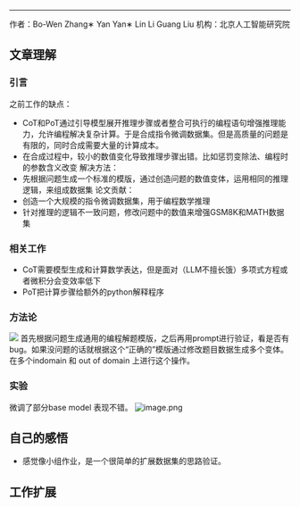 


***
作者：Bo-Wen Zhang∗ Yan Yan∗ Lin Li Guang Liu
机构：北京人工智能研究院

## 文章理解
### 引言
之前工作的缺点：
+ CoT和PoT通过引导模型展开推理步骤或者整合可执行的编程语句增强推理能力，允许编程解决复杂计算。于是合成指令微调数据集。但是高质量的问题是有限的，同时合成需要大量的计算成本。
+ 在合成过程中，较小的数值变化导致推理步骤出错。比如惩罚变除法、编程时的参数含义改变
解决方法：
+ 先根据问题生成一个标准的模版，通过创造问题的数值变体，运用相同的推理逻辑，来组成数据集
论文贡献：
+ 创造一个大规模的指令微调数据集，用于编程数学推理
+ 针对推理的逻辑不一致问题，修改问题中的数值来增强GSM8K和MATH数据集

### 相关工作

+ CoT需要模型生成和计算数学表达，但是面对（LLM不擅长饿）多项式方程或者微积分会变效率低下
+ PoT把计算步骤给额外的python解释程序

### 方法论

![](https://cdn.jsdelivr.net/gh/Thomas333333/MyPostImage/Images/20250715152500.png)
首先根据问题生成通用的编程解题模版，之后再用prompt进行验证，看是否有bug。如果没问题的话就根据这个“正确的”模版通过修改题目数据生成多个变体。在多个indomain 和 out of domain 上进行这个操作。


### 实验
微调了部分base model 表现不错。
![image.png](https://cdn.jsdelivr.net/gh/Thomas333333/MyPostImage/Images/20250715152750.png)

## 自己的感悟

+ 感觉像小组作业，是一个很简单的扩展数据集的思路验证。
## 工作扩展



